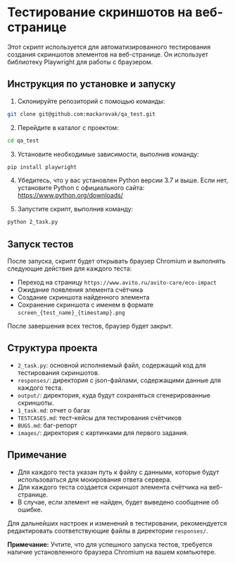 # Тестирование скриншотов на веб-странице

Этот скрипт используется для автоматизированного тестирования создания скриншотов элементов на веб-странице. Он использует библиотеку Playwright для работы с браузером.

## Инструкция по установке и запуску

1. Склонируйте репозиторий с помощью команды:

```bash
git clone git@github.com:mackarovak/qa_test.git
```

2. Перейдите в каталог с проектом:

```bash
cd qa_test
```

3. Установите необходимые зависимости, выполнив команду:

```bash
pip install playwright
```

4. Убедитесь, что у вас установлен Python версии 3.7 и выше. Если нет, установите Python с официального сайта: https://www.python.org/downloads/

5. Запустите скрипт, выполнив команду:

```bash
python 2_task.py
```

## Запуск тестов

После запуска, скрипт будет открывать браузер Chromium и выполнять следующие действия для каждого теста:
- Переход на страницу `https://www.avito.ru/avito-care/eco-impact`
- Ожидание появления элемента счётчика
- Создание скриншота найденного элемента
- Сохранение скриншота с именем в формате `screen_{test_name}_{timestamp}.png`

После завершения всех тестов, браузер будет закрыт.

## Структура проекта

- `2_task.py`: основной исполняемый файл, содержащий код для тестирования скриншотов.
- `responses/`: директория с json-файлами, содержащими данные для каждого теста.
- `output/`: директория, куда будут сохраняться сгенерированные скриншоты.
- `1_task.md`: отчет о багах
- `TESTCASES.md`: тест-кейсы для тестирования счётчиков
- `BUGS.md`: баг-репорт
- `images/`: директория с картинками для первого задания.

## Примечание

- Для каждого теста указан путь к файлу с данными, которые будут использоваться для мокирования ответа сервера.
- Для каждого теста создается скриншот элемента счётчика на веб-странице.
- В случае, если элемент не найден, будет выведено сообщение об ошибке.

Для дальнейших настроек и изменений в тестировании, рекомендуется редактировать соответствующие файлы в директории `responses/`.

**Примечание:** Учтите, что для успешного запуска тестов, требуется наличие установленного браузера Chromium на вашем компьютере.
